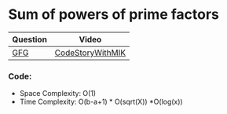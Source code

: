 Sum of powers of prime factors
===


|Question|Video|
|-|-|
|[GFG](https://www.geeksforgeeks.org/problems/techfest-and-the-queue1044/1)|[CodeStoryWithMIK](https://youtu.be/-ZKUZU7s5Kw?si=U6hM431IooUldkVV)|

### Code:
- Space Complexity: O(1)
- Time Complexity: O(b-a+1) * O(sqrt(X)) *O(log(x))